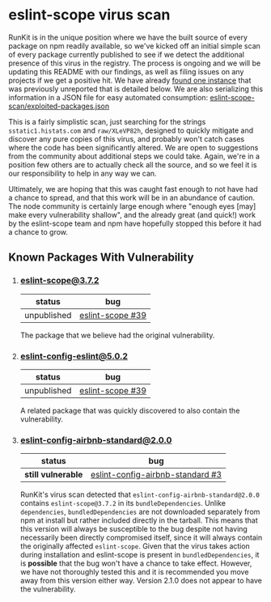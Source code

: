 # eslint-scope virus scan

RunKit is in the unique position where we have the built source of every package
on npm readily available, so we've kicked off an initial simple scan of every
package currently published to see if we detect the additional presence of this
virus in the registry. The process is ongoing and we will be updating this
README with our findings, as well as filing issues on any projects if we get a
positive hit. We have already [found one instance](https://github.com/runkitdev/eslint-scope-scan/blob/master/README.md#eslint-config-airbnb-standard200) that was previously unreported
that is detailed below. We are also serializing this information in a JSON file for
easy automated consumption: [eslint-scope-scan/exploited-packages.json](./exploited-packages.json)

This is a fairly simplistic scan, just searching for the strings
`sstatic1.histats.com` and `raw/XLeVP82h`, designed to quickly mitigate and
discover any pure copies of this virus, and probably won't catch cases where the
code has been significantly altered. We are open to suggestions from the
community about additional steps we could take. Again, we're in a position few
others are to actually check all the source, and so we feel it is our
responsibility to help in any way we can.

Ultimately, we are hoping that this was caught fast enough to not have had a
chance to spread, and that this work will be in an abundance of caution. The
node community is certainly large enough where "enough eyes [may] make every
vulnerability shallow", and the already great (and quick!) work by the
eslint-scope team and npm have hopefully stopped this before it had a chance to
grow.

## Known Packages With Vulnerability

1. ### eslint-scope@3.7.2

   | status | bug |
   |--------|---------------|
   | unpublished | [eslint-scope #39](https://github.com/eslint/eslint-scope/issues/39) |

   The package that we believe had the original vulnerability.
   
2. ### eslint-config-eslint@5.0.2

   | status | bug |
   |--------|---------------|
   | unpublished | [eslint-scope #39](https://github.com/eslint/eslint-scope/issues/39) |
  
   A related package that was quickly discovered to also contain the vulnerability.

3. ### eslint-config-airbnb-standard@2.0.0

   | status | bug |
   |--------|---------------|
   | **still vulnerable** | [eslint-config-airbnb-standard #3](https://github.com/doasync/eslint-config-airbnb-standard/issues/3) |
   
   RunKit's virus scan detected that `eslint-config-airbnb-standard@2.0.0` contains `eslint-scope@3.7.2` in its `bundleDependencies`. Unlike `dependencies`, `bundledDependencies` are not downloaded separately from npm at install but rather included directly in the tarball. This means that this version will always be susceptible to the bug despite not having necessarily been directly compromised itself, since it will always contain the originally affected `eslint-scope`. Given that the virus takes action during installation and eslint-scope is present in `bundledDependencies`, it is **possible** that the bug won't have a chance to take effect. However, we have not thoroughly tested this and it is recommended you move away from this version either way. Version 2.1.0 does not appear to have the vulnerability.
